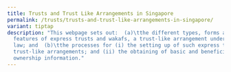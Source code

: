 ```yaml
---
title: Trusts and Trust Like Arrangements in Singapore
permalink: /trusts/trusts-and-trust-like-arrangements-in-singapore/
variant: tiptap
description: "This webpage sets out:  (a)\tthe different types, forms and basic
  features of express trusts and wakafs, a trust-like arrangement under Muslim
  law; and  (b)\tthe processes for (i) the setting up of such express trusts and
  trust-like arrangements; and (ii) the obtaining of basic and beneficial
  ownership information."
---
```

